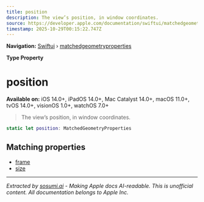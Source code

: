 ```yaml
---
title: position
description: The view’s position, in window coordinates.
source: https://developer.apple.com/documentation/swiftui/matchedgeometryproperties/position
timestamp: 2025-10-29T00:15:22.747Z
---
```


**Navigation:** [Swiftui](/documentation/swiftui) › [matchedgeometryproperties](/documentation/swiftui/matchedgeometryproperties)

**Type Property**

# position

**Available on:** iOS 14.0+, iPadOS 14.0+, Mac Catalyst 14.0+, macOS 11.0+, tvOS 14.0+, visionOS 1.0+, watchOS 7.0+

> The view’s position, in window coordinates.

```swift
static let position: MatchedGeometryProperties
```

## Matching properties

- [frame](/documentation/swiftui/matchedgeometryproperties/frame)
- [size](/documentation/swiftui/matchedgeometryproperties/size)

---

*Extracted by [sosumi.ai](https://sosumi.ai) - Making Apple docs AI-readable.*
*This is unofficial content. All documentation belongs to Apple Inc.*
